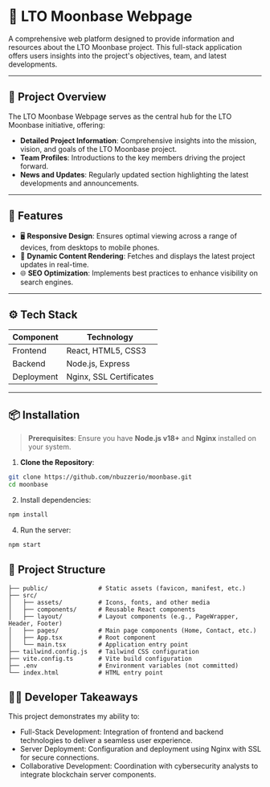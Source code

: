 # 🌙 LTO Moonbase Webpage

A comprehensive web platform designed to provide information and resources about the LTO Moonbase project. This full-stack application offers users insights into the project's objectives, team, and latest developments.

---

## 🚀 Project Overview

The LTO Moonbase Webpage serves as the central hub for the LTO Moonbase initiative, offering:

- **Detailed Project Information**: Comprehensive insights into the mission, vision, and goals of the LTO Moonbase project.
- **Team Profiles**: Introductions to the key members driving the project forward.
- **News and Updates**: Regularly updated section highlighting the latest developments and announcements.

---

## 🧠 Features

- 🖥️ **Responsive Design**: Ensures optimal viewing across a range of devices, from desktops to mobile phones.
- 🔗 **Dynamic Content Rendering**: Fetches and displays the latest project updates in real-time.
- 🌐 **SEO Optimization**: Implements best practices to enhance visibility on search engines.

---

## ⚙️ Tech Stack

| Component  | Technology              |
| ---------- | ----------------------- |
| Frontend   | React, HTML5, CSS3      |
| Backend    | Node.js, Express        |
| Deployment | Nginx, SSL Certificates |

---

## 📦 Installation

> **Prerequisites**: Ensure you have **Node.js v18+** and **Nginx** installed on your system.

1. **Clone the Repository**:

```bash
git clone https://github.com/nbuzzerio/moonbase.git
cd moonbase
```

2. Install dependencies:

```bash
npm install
```

4. Run the server:

```bash
npm start
```

## 📂 Project Structure

```
├── public/              # Static assets (favicon, manifest, etc.)
├── src/
│   ├── assets/          # Icons, fonts, and other media
│   ├── components/      # Reusable React components
│   ├── layout/          # Layout components (e.g., PageWrapper, Header, Footer)
│   ├── pages/           # Main page components (Home, Contact, etc.)
│   ├── App.tsx          # Root component
│   └── main.tsx         # Application entry point
├── tailwind.config.js   # Tailwind CSS configuration
├── vite.config.ts       # Vite build configuration
├── .env                 # Environment variables (not committed)
└── index.html           # HTML entry point
```

## 🧑‍💻 Developer Takeaways

This project demonstrates my ability to:

- Full-Stack Development: Integration of frontend and backend technologies to deliver a seamless user experience.
- Server Deployment: Configuration and deployment using Nginx with SSL for secure connections.
- Collaborative Development: Coordination with cybersecurity analysts to integrate blockchain server components.
